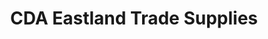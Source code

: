 ---
title: "CDA Eastland Trade Supplies"
url: /coffs-harbour/cda-eastland-trade-supplies/
shop: Eisenwaren
---